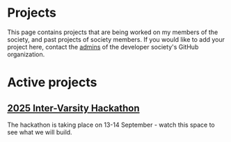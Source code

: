 # Projects
This page contains projects that are being worked on my members of the society,
and past projects of society members. If you would like to add your project
here, contact the [admins](https://github.com/orgs/su-developer-society/teams/admin)
of the developer society's GitHub organization.

# Active projects
## [2025 Inter-Varsity Hackathon](https://github.com/su-developer-society/2025-inter-varsity-hackathon)
The hackathon is taking place on 13-14 September - watch this space to see what
we will build.
